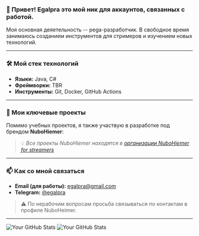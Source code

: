 ### 👋 Привет! Egalpra это мой ник для аккаунтов, связанных с работой.

Моя основная деяетельность -- pega-разработчик.
В свободное время занимаюсь созданием инструментов для стримеров и изучением новых технологий.

---

### 🛠️ Мой стек технологий
*   **Языки:** Java, C#
*   **Фреймворки:** TBR
*   **Инструменты:** Git, Docker, GitHub Actions

---

### 📂 Мои ключевые проекты

Помимо учебных проектов, я также участвую в разработке под брендом **NuboHiemer**:

> 💡 *Все проекты NuboHiemer находятся в [организации NuboHiemer for streamers](https://github.com/NuboHeimer-for-streamers)*

---

### 📫 Как со мной связаться
*   **Email (для работы):** egalpra@gmail.com
*   **Telegram:** [@egalpra](https://t.me/egalpra)

> ⚠ По нерабочим вопросам просьба связываться по контактам в профиле NuboHeimer.
---

![Your GitHub Stats](https://github-readme-stats.vercel.app/api?username=egalp&show_icons=true&theme=radical) ![Your GitHub Stats](https://github-readme-stats.vercel.app/api?username=nuboheimer&show_icons=true&theme=radical)

